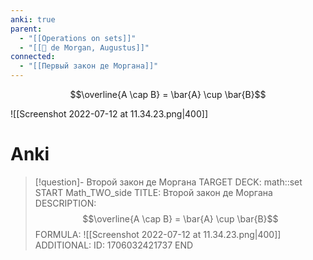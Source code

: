 ```yaml
---
anki: true
parent:
  - "[[Operations on sets]]"
  - "[[👤 de Morgan, Augustus]]"
connected:
  - "[[Первый закон де Моргана]]"
---
```


$$\overline{A \cap B} = \bar{A} \cup \bar{B}$$

![[Screenshot 2022-07-12 at 11.34.23.png|400]]

# Anki
> [!question]- Второй закон де Моргана
TARGET DECK: math::set
START
Math_TWO_side
TITLE: Второй закон де Моргана
DESCRIPTION: $$\overline{A \cap B} = \bar{A} \cup \bar{B}$$
FORMULA: ![[Screenshot 2022-07-12 at 11.34.23.png|400]]
ADDITIONAL:
ID: 1706032421737
END